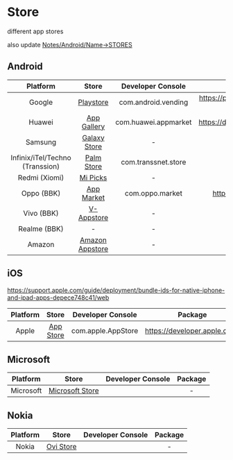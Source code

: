 # Store
different app stores

also update [Notes/Android/Name->STORES](https://github.com/shanraisshan/Notes/tree/main/Android/Name#android-store)

## Android

| Platform  | Store | Developer Console | Package |
| :---:  | :---:  |  :---:  | :---:  |
| Google | [Playstore](Playstore) |com.android.vending|https://play.google.com/console/u/4/developers/7640886278317067267/app-list|
| Huawei | [App Gallery](App-Gallery) |com.huawei.appmarket|https://developer.huawei.com/consumer/en/service/josp/agc/index.html#/myApp|
| Samsung | [Galaxy Store](Galaxy-Store) |-|https://developer.samsung.com/galaxy-store|
| Infinix/iTel/Techno (Transsion) | [Palm Store](Palm-Store)|com.transsnet.store|https://dev.transsion.com/admin-application/manage/list|
| Redmi (Xiomi) | [Mi Picks](Mi-Picks)|- |https://global.developer.mi.com/home|
| Oppo (BBK) | [App Market](App-Market) |com.oppo.market|https://developers.oppomobile.com/user/admin#/resource/list?type=app|
| Vivo (BBK) | [V-Appstore](V-Appstore)|- |https://developer.vivo.com/home|
| Realme (BBK)|-|-|-|
| Amazon | [Amazon Appstore](Amazon-Appstore)|- |https://developer.amazon.com/|

## iOS
https://support.apple.com/guide/deployment/bundle-ids-for-native-iphone-and-ipad-apps-depece748c41/web

| Platform  | Store | Developer Console | Package |
| :---:  | :---:  |  :---:  | :---:  |
| Apple | [App Store](App-Store) |com.apple.AppStore|https://developer.apple.com/|

## Microsoft

| Platform  | Store | Developer Console | Package |
| :---:  | :---:  |  :---:  | :---:  |
| Microsoft | [Microsoft Store](Microsoft-Store) ||-|

## Nokia

| Platform  | Store | Developer Console | Package |
| :---:  | :---:  |  :---:  | :---:  |
| Nokia | [Ovi Store](Ovi-Store) ||-|


